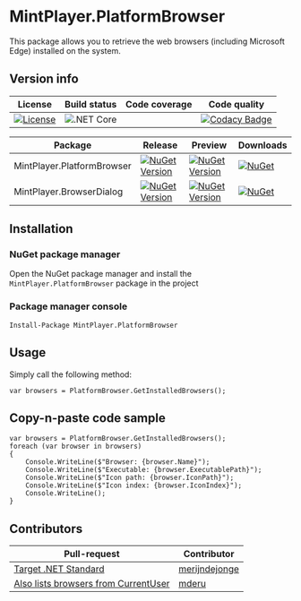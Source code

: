 # MintPlayer.PlatformBrowser
This package allows you to retrieve the web browsers (including Microsoft Edge) installed on the system.

## Version info

| License                                                                                                               | Build status                                                                                           | Code coverage | Code quality |
|-----------------------------------------------------------------------------------------------------------------------|--------------------------------------------------------------------------------------------------------|---------------|--------------|
| [![License](https://img.shields.io/badge/License-Apache%202.0-green.svg)](https://opensource.org/licenses/Apache-2.0) | ![.NET Core](https://github.com/MintPlayer/MintPlayer.PlatformBrowser/workflows/.NET%20Core/badge.svg) |               | [![Codacy Badge](https://app.codacy.com/project/badge/Grade/c0cc807ae50645ca909b68c95f2275d0)](https://www.codacy.com/gh/MintPlayer/MintPlayer.PlatformBrowser?utm_source=github.com&amp;utm_medium=referral&amp;utm_content=MintPlayer/MintPlayer.PlatformBrowser&amp;utm_campaign=Badge_Grade) |

| Package                    | Release                                                                                                                                                 | Preview                                                                                                                                                    | Downloads |
|----------------------------|---------------------------------------------------------------------------------------------------------------------------------------------------------|------------------------------------------------------------------------------------------------------------------------------------------------------------|-----------|
| MintPlayer.PlatformBrowser | [![NuGet Version](https://img.shields.io/nuget/v/MintPlayer.PlatformBrowser.svg?style=flat)](https://www.nuget.org/packages/MintPlayer.PlatformBrowser) | [![NuGet Version](https://img.shields.io/nuget/vpre/MintPlayer.PlatformBrowser.svg?style=flat)](https://www.nuget.org/packages/MintPlayer.PlatformBrowser) | [![NuGet](https://img.shields.io/nuget/dt/MintPlayer.PlatformBrowser.svg?style=flat)](https://www.nuget.org/packages/MintPlayer.PlatformBrowser) |
| MintPlayer.BrowserDialog   | [![NuGet Version](https://img.shields.io/nuget/v/MintPlayer.BrowserDialog.svg?style=flat)](https://www.nuget.org/packages/MintPlayer.BrowserDialog)     | [![NuGet Version](https://img.shields.io/nuget/vpre/MintPlayer.BrowserDialog.svg?style=flat)](https://www.nuget.org/packages/MintPlayer.BrowserDialog)     | [![NuGet](https://img.shields.io/nuget/dt/MintPlayer.BrowserDialog.svg?style=flat)](https://www.nuget.org/packages/MintPlayer.BrowserDialog)     |

## Installation
### NuGet package manager
Open the NuGet package manager and install the `MintPlayer.PlatformBrowser` package in the project
### Package manager console

    Install-Package MintPlayer.PlatformBrowser

## Usage
Simply call the following method:

    var browsers = PlatformBrowser.GetInstalledBrowsers();

## Copy-n-paste code sample

    var browsers = PlatformBrowser.GetInstalledBrowsers();
    foreach (var browser in browsers)
    {
        Console.WriteLine($"Browser: {browser.Name}");
        Console.WriteLine($"Executable: {browser.ExecutablePath}");
        Console.WriteLine($"Icon path: {browser.IconPath}");
        Console.WriteLine($"Icon index: {browser.IconIndex}");
        Console.WriteLine();
    }

## Contributors

| Pull-request                                                                                            | Contributor                                       |
|---------------------------------------------------------------------------------------------------------|---------------------------------------------------|
| [Target .NET Standard](https://github.com/MintPlayer/MintPlayer.PlatformBrowser/pull/1)                 | [merijndejonge](https://github.com/merijndejonge) |
| [Also lists browsers from CurrentUser](https://github.com/MintPlayer/MintPlayer.PlatformBrowser/pull/2) | [mderu](https://github.com/mderu)                 |
